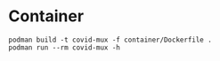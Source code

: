 # Container

```
podman build -t covid-mux -f container/Dockerfile .
podman run --rm covid-mux -h
```

